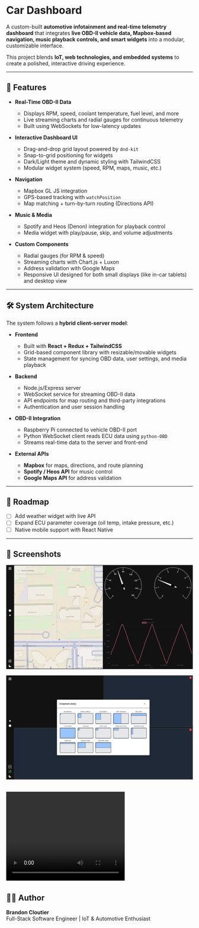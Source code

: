 # Car Dashboard

A custom-built **automotive infotainment and real-time telemetry dashboard** that integrates **live OBD-II vehicle data, Mapbox-based navigation, music playback controls, and smart widgets** into a modular, customizable interface.  

This project blends **IoT, web technologies, and embedded systems** to create a polished, interactive driving experience.

---

## 🚗 Features

- **Real-Time OBD-II Data**
  - Displays RPM, speed, coolant temperature, fuel level, and more
  - Live streaming charts and radial gauges for continuous telemetry
  - Built using WebSockets for low-latency updates

- **Interactive Dashboard UI**
  - Drag-and-drop grid layout powered by `dnd-kit`
  - Snap-to-grid positioning for widgets
  - Dark/Light theme and dynamic styling with TailwindCSS
  - Modular widget system (speed, RPM, maps, music, etc.)

- **Navigation**
  - Mapbox GL JS integration
  - GPS-based tracking with `watchPosition`
  - Map matching + turn-by-turn routing (Directions API)

- **Music & Media**
  - Spotify and Heos (Denon) integration for playback control
  - Media widget with play/pause, skip, and volume adjustments

- **Custom Components**
  - Radial gauges (for RPM & speed)
  - Streaming charts with Chart.js + Luxon
  - Address validation with Google Maps
  - Responsive UI designed for both small displays (like in-car tablets) and desktop view

---

## 🛠️ System Architecture

The system follows a **hybrid client-server model**:

- **Frontend**
  - Built with **React + Redux + TailwindCSS**
  - Grid-based component library with resizable/movable widgets
  - State management for syncing OBD data, user settings, and media playback

- **Backend**
  - Node.js/Express server
  - WebSocket service for streaming OBD-II data
  - API endpoints for map routing and third-party integrations
  - Authentication and user session handling

- **OBD-II Integration**
  - Raspberry Pi connected to vehicle OBD-II port
  - Python WebSocket client reads ECU data using `python-OBD`
  - Streams real-time data to the server and front-end

- **External APIs**
  - **Mapbox** for maps, directions, and route planning
  - **Spotify / Heos API** for music control
  - **Google Maps API** for address validation

---

## 🎯 Roadmap

- [ ] Add weather widget with live API
- [ ] Expand ECU parameter coverage (oil temp, intake pressure, etc.)
- [ ] Native mobile support with React Native

---

## 📸 Screenshots
![dashboard screenshot](/github-images/cardashboard.png)

![dashboard screenshot 2](/github-images/cardashboard2.png)

<video src="/github-images/cardashboarddemo.mp4" width="320" height="240" controls></video>
---

## 🧑‍💻 Author

**Brandon Cloutier**  
Full-Stack Software Engineer | IoT & Automotive Enthusiast
